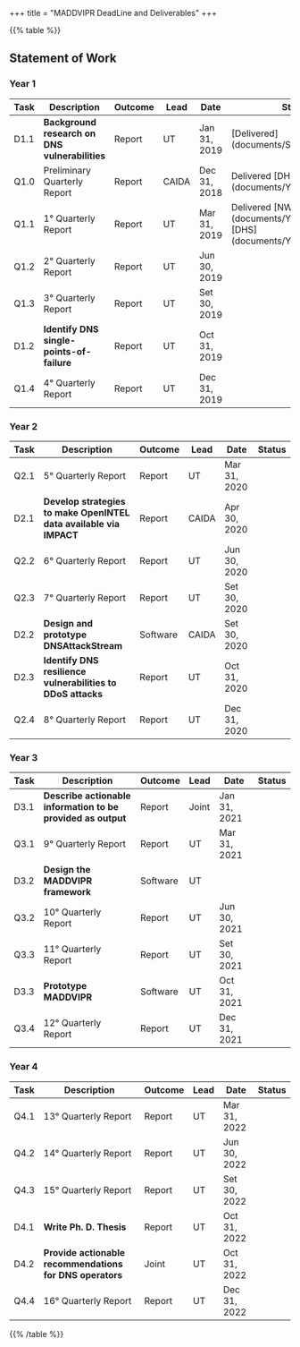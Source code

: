 +++
title = "MADDVIPR DeadLine and Deliverables"
+++

{{% table %}}
## Statement of Work
### Year 1

| Task | Description | Outcome | Lead | Date | Status |
|------|------------------------------------------------------------|---------|--------|----------------|-----------|
|D1.1| **Background research on DNS vulnerabilities** | Report | UT | Jan 31, 2019 | [Delivered] (documents/SToA.pdf) |    |
|Q1.0| Preliminary Quarterly Report  | Report  | CAIDA | Dec 31, 2018 | Delivered [DHS] (documents/Y1Q0_CAIDA.pdf) |
|Q1.1| 1° Quarterly Report  | Report | UT | Mar 31, 2019  | Delivered [NWO] (documents/Y1Q1_NWO.pdf) [DHS] (documents/Y1Q1_CAIDA.pdf) |
|Q1.2| 2° Quarterly Report  | Report | UT | Jun 30, 2019  | |
|Q1.3| 3° Quarterly Report  | Report | UT | Set 30, 2019  | |
|D1.2| **Identify DNS single-points-of-failure** | Report | UT | Oct 31, 2019  | |
|Q1.4| 4° Quarterly Report  | Report | UT | Dec 31, 2019  | |


### Year 2

| Task | Description | Outcome | Lead | Date | Status |
|------|------------------------------------------------------------|---------|--------|----------------|-----------|
|Q2.1| 5° Quarterly Report  | Report | UT | Mar 31, 2020  | |
|D2.1| **Develop strategies to make OpenINTEL data available via IMPACT** | Report | CAIDA | Apr 30, 2020  ||
|Q2.2| 6° Quarterly Report  | Report | UT | Jun 30, 2020  | |
|Q2.3| 7° Quarterly Report  | Report | UT | Set 30, 2020  | |
|D2.2| **Design and prototype DNSAttackStream** | Software | CAIDA | Set 30, 2020  | |
|D2.3| **Identify DNS resilience vulnerabilities to DDoS attacks** | Report | UT | Oct 31, 2020  | |
|Q2.4| 8° Quarterly Report  | Report | UT | Dec 31, 2020  | |


### Year 3

| Task | Description | Outcome | Lead | Date | Status |
|------|------------------------------------------------------------|---------|--------|----------------|-----------|
|D3.1| **Describe actionable information to be provided as output**  | Report | Joint | Jan 31, 2021  | |
|Q3.1| 9° Quarterly Report  | Report | UT | Mar 31, 2021  | |
|D3.2| **Design the MADDVIPR framework** | Software | UT | |
|Q3.2| 10° Quarterly Report  | Report | UT | Jun 30, 2021  | |
|Q3.3| 11° Quarterly Report  | Report | UT | Set 30, 2021  | |
|D3.3| **Prototype MADDVIPR**    | Software | UT | Oct 31, 2021 | |
|Q3.4| 12° Quarterly Report  | Report | UT | Dec 31, 2021  | |

### Year 4

| Task | Description | Outcome | Lead | Date | Status |
|------|------------------------------------------------------------|---------|--------|----------------|-----------|
|Q4.1| 13° Quarterly Report  | Report | UT | Mar 31, 2022  | |
|Q4.2| 14° Quarterly Report  | Report | UT | Jun 30, 2022  | |
|Q4.3| 15° Quarterly Report  | Report | UT | Set 30, 2022  | |
|D4.1| **Write Ph. D. Thesis**   | Report | UT | Oct 31, 2022  | |
|D4.2| **Provide actionable recommendations for DNS operators** | Joint  | UT | Oct 31, 2022  | |
|Q4.4| 16° Quarterly Report  | Report | UT | Dec 31, 2022  | |
{{% /table %}}
